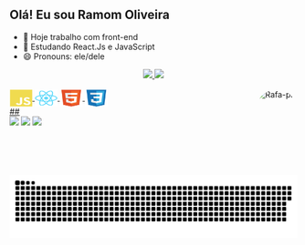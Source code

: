 ## Olá! Eu sou Ramom Oliveira

- 🔭 Hoje trabalho com front-end
- 🌱 Estudando React.Js e JavaScript
- 😄 Pronouns: ele/dele

<div align="center">
  <a href="https://github.com/ramomOliveira">
  <img height="180em" src="https://github-readme-stats.vercel.app/api?username=ramomOliveira&show_icons=true&theme=dracula&include_all_commits=true&count_private=true"/>
  <img height="180em" src="https://github-readme-stats.vercel.app/api/top-langs/?username=ramomOliveira&layout=compact&langs_count=7&theme=dracula"/>
</div>
  <div style="display: inline_block"><br>
  <img align="center" alt="Ramom-Js" height="30" width="40" src="https://raw.githubusercontent.com/devicons/devicon/master/icons/javascript/javascript-plain.svg">
  <img align="center" alt="Ramom-React" height="30" width="40" src="https://raw.githubusercontent.com/devicons/devicon/master/icons/react/react-original.svg">
  <img align="center" alt="Ramom-HTML" height="30" width="40" src="https://raw.githubusercontent.com/devicons/devicon/master/icons/html5/html5-original.svg">
  <img align="center" alt="Ramom-CSS" height="30" width="40" src="https://raw.githubusercontent.com/devicons/devicon/master/icons/css3/css3-original.svg">
  <img align="right" alt="Rafa-pic" height="150" style="border-radius:50px;" src="https://media.discordapp.net/attachments/945794069198688269/945794337445392414/download20220202181711.png?width=497&height=497">
</div>
  ##
  
  <div>
  <a href="https://www.instagram.com/ramomdaiane/" target="_blank"><img src="https://img.shields.io/badge/-Instagram-%23E4405F?style=for-the-badge&logo=instagram&logoColor=white" target="_blank"></a>
  <a href = "gnomusnemo@gmail.com"><img src="https://img.shields.io/badge/-Gmail-%23333?style=for-the-badge&logo=gmail&logoColor=white" target="_blank"></a>
  <a href="https://www.linkedin.com/in/ramomsilva/" target="_blank"><img src="https://img.shields.io/badge/-LinkedIn-%230077B5?style=for-the-badge&logo=linkedin&logoColor=white" target="_blank"></a> 
  </div>
  
  
  ![Snake animation](https://github.com/ramomOliveira/ramomOliveira/blob/output/github-contribution-grid-snake.svg)
